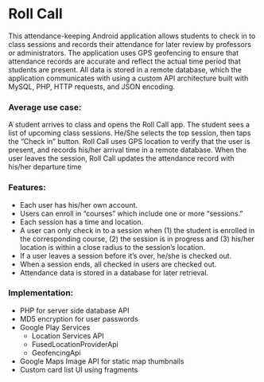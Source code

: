 Roll Call
=========

This attendance-keeping Android application allows students to check in to class sessions and records their attendance for later review by professors or administrators. The application uses GPS geofencing to ensure that attendance records are accurate and reflect the actual time period that students are present. All data is stored in a remote database, which the application communicates with using a custom API architecture built with MySQL, PHP, HTTP requests, and JSON encoding.

### Average use case:
A student arrives to class and opens the Roll Call app. The student sees a list of upcoming class sessions. He/She selects the top session, then taps the “Check in” button. Roll Call uses GPS location to verify that the user is present, and records his/her arrival time in a remote database. When the user leaves the session, Roll Call updates the attendance record with his/her departure time

### Features:
* Each user has his/her own account.
* Users can enroll in “courses” which include one or more “sessions.”
* Each session has a time and location.
* A user can only check in to a session when (1) the student is enrolled in the corresponding course, (2) the session is in progress and (3) his/her location is within a close radius to the session’s location.
* If a user leaves a session before it’s over, he/she is checked out.
* When a session ends, all checked in users are checked out.
* Attendance data is stored in a database for later retrieval.

### Implementation:
* PHP for server side database API
* MD5 encryption for user passwords
* Google Play Services
  * Location Services API
   * FusedLocationProviderApi
   * GeofencingApi
* Google Maps Image API for static map thumbnails
* Custom card list UI using fragments
